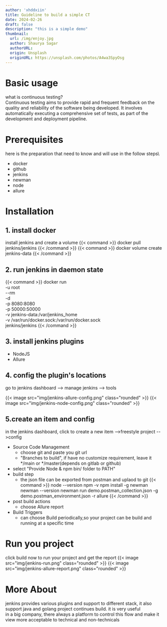```yaml
---
author: 'xhddxiin'
title: Guideline to build a simple CT
date: 2024-02-26
draft: false
description: "this is a simple demo"
thumbnail:
  url: /img/enjoy.jpg
  author: Shaurya Sagar
  authorURL:
  origin: Unsplash
  originURL: https://unsplash.com/photos/A4wa3SpyOsg
---
```

# Basic usage
what is continuous testing? \
Continuous testing aims to provide rapid and frequent feedback on the quality and reliability of the software being 
developed. It involves automatically executing a comprehensive set of tests, as part of the development and deployment 
pipeline.

# Prerequisites
here is the preparation that need to know and will use in the follow steps\
- docker
- github
- jenkins
- newman
- node
- allure
# Installation
## 1. install docker
install jenkins and create a volume
{{< command >}}
docker pull jenkins/jenkins
{{< /command >}}
{{< command >}}
docker volume create jenkins-data
{{< /command >}}
## 2. run jenkins in daemon state
{{< command >}}
docker run \
-u root \
--rm \
-d \
-p 8080:8080 \
-p 50000:50000 \
-v jenkins-data:/var/jenkins_home \
-v /var/run/docker.sock:/var/run/docker.sock \
jenkins/jenkins
{{< /command >}}
## 3. install jenkins plugins
- NodeJS
- Allure
## 4. config the plugin's locations
go to jenkins dashboard --> manage jenkins --> tools

{{< image src="img/jenkins-allure-config.png" class="rounded" >}}
{{< image src="img/jenkins-node-config.png" class="rounded" >}}

## 5.create an item and config
in the jenkins dashboard, click to create a new item -->freestyle project -->config
- Source Code Management
  - choose git and paste you git url
  - "Branches to build", if have no customize requirement, leave it */main or */master(depends on gitlab or github)
- select "Provide Node & npm bin/ folder to PATH"
- build step
  - the json file can be exported from postman and uplaod to git
    {{< command >}}
    node --version
    npm -v
    npm install -g newman
    newman --version
    newman run demo.postman_collection.json -g demo.postman_environment.json -r allure
    {{< /command >}}
- post build actions 
  - choose Allure report
- Build Triggers
  - can choose Build periodically,so your project can be build and running at a specific time
# Run you project
click build now to run your project and get the report
{{< image src="img/jenkins-run.png" class="rounded" >}}
{{< image src="img/jenkins-allure-report.png" class="rounded" >}}

# More About
jenkins provides various plugins and support to different stack, it also support java and golang project continues 
build. it is very useful\
in a big company, there always a platform to control this flow and make it view more acceptable to technical and
non-technicals